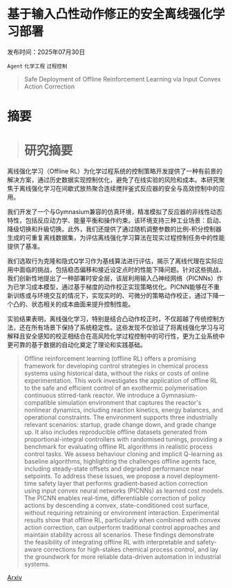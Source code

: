 # 基于输入凸性动作修正的安全离线强化学习部署

发布时间：2025年07月30日

`Agent` `化学工程` `过程控制`

> Safe Deployment of Offline Reinforcement Learning via Input Convex Action Correction

# 摘要

> # 研究摘要
离线强化学习（Offline RL）为化学过程系统的控制策略开发提供了一种有前景的解决方案，通过历史数据实现控制优化，避免了在线实验的风险和成本。本研究聚焦于离线强化学习在间歇式放热聚合连续搅拌釜式反应器的安全与高效控制中的应用。

我们开发了一个与Gymnasium兼容的仿真环境，精准模拟了反应器的非线性动态特性，包括反应动力学、能量平衡和操作约束。该环境支持三种工业场景：启动、降级切换和升級切换。此外，我们还提供了通过随机调整参数的比例-积分控制器生成的可重复离线数据集，为评估离线强化学习算法在现实过程控制任务中的性能提供了基准。

我们选取行为克隆和隐式Q学习作为基线算法进行评估，揭示了离线代理在实际应用中面临的挑战，包括稳态偏移和接近设定点时的性能下降问题。针对这些挑战，我们创新性地提出了一种部署时安全层，该层利用输入凸神经网络（PICNNs）作为已学习成本模型，通过基于梯度的动作校正实现策略优化。PICNN能够在不重新训练或与环境交互的情况下，实现实时的、可微分的策略动作校正，通过下降一个凸的、状态相关的成本曲面来提升控制性能。

实验结果表明，离线强化学习，特别是结合凸动作校正时，不仅超越了传统控制方法，还在所有场景下保持了系统稳定性。这些发现不仅验证了将离线强化学习与可解释且安全感知的校正相结合在高风险化学过程控制中的可行性，更为工业系统中更可靠的基于数据的自动化奠定了理论和实践基础。

> Offline reinforcement learning (offline RL) offers a promising framework for developing control strategies in chemical process systems using historical data, without the risks or costs of online experimentation. This work investigates the application of offline RL to the safe and efficient control of an exothermic polymerisation continuous stirred-tank reactor. We introduce a Gymnasium-compatible simulation environment that captures the reactor's nonlinear dynamics, including reaction kinetics, energy balances, and operational constraints. The environment supports three industrially relevant scenarios: startup, grade change down, and grade change up. It also includes reproducible offline datasets generated from proportional-integral controllers with randomised tunings, providing a benchmark for evaluating offline RL algorithms in realistic process control tasks.
  We assess behaviour cloning and implicit Q-learning as baseline algorithms, highlighting the challenges offline agents face, including steady-state offsets and degraded performance near setpoints. To address these issues, we propose a novel deployment-time safety layer that performs gradient-based action correction using input convex neural networks (PICNNs) as learned cost models. The PICNN enables real-time, differentiable correction of policy actions by descending a convex, state-conditioned cost surface, without requiring retraining or environment interaction.
  Experimental results show that offline RL, particularly when combined with convex action correction, can outperform traditional control approaches and maintain stability across all scenarios. These findings demonstrate the feasibility of integrating offline RL with interpretable and safety-aware corrections for high-stakes chemical process control, and lay the groundwork for more reliable data-driven automation in industrial systems.

[Arxiv](https://arxiv.org/abs/2507.22640)